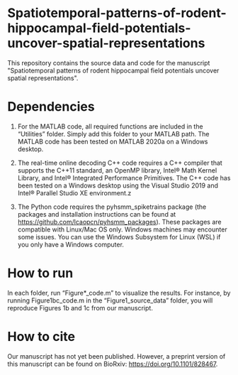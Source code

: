 # Spatiotemporal-patterns-of-rodent-hippocampal-field-potentials-uncover-spatial-representations
This repository contains the source data and code for the manuscript "Spatiotemporal patterns of rodent hippocampal field potentials uncover spatial representations".

# Dependencies
1. For the MATLAB code, all required functions are included in the “Utilities” folder. Simply add this folder to your MATLAB path. The MATLAB code has been tested on MATLAB 2020a on a Windows desktop.
   
2. The real-time online decoding C++ code requires a C++ compiler that supports the C++11 standard, an OpenMP library, Intel® Math Kernel Library, and Intel® Integrated Performance Primitives. The C++ code has been tested on a Windows desktop using the Visual Studio 2019 and Intel® Parallel Studio XE environment.z
   
3. The Python code requires the pyhsmm_spiketrains package (the packages and installation instructions can be found at https://github.com/lcaopcn/pyhsmm_packages). These packages are compatible with Linux/Mac OS only. Windows machines may encounter some issues. You can use the Windows Subsystem for Linux (WSL) if you only have a Windows computer.

# How to run
In each folder, run “Figure*_code.m” to visualize the results. For instance, by running Figure1bc_code.m in the “Figure1_source_data” folder, you will reproduce Figures 1b and 1c from our manuscript.

# How to cite
Our manuscript has not yet been published. However, a preprint version of this manuscript can be found on BioRxiv: https://doi.org/10.1101/828467.
